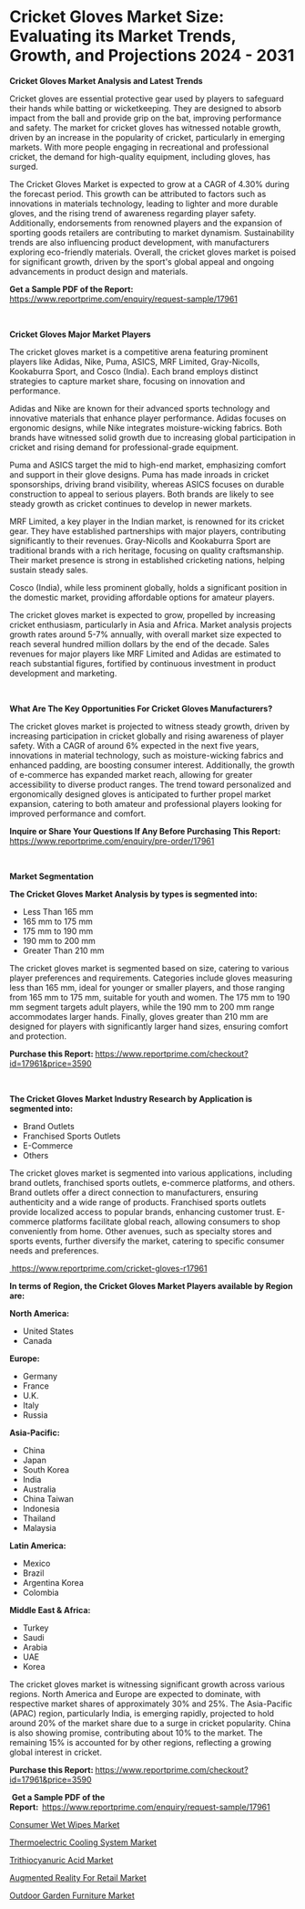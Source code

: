 <p><h1>Cricket Gloves Market Size: Evaluating its Market Trends, Growth, and Projections 2024 - 2031</h1></p><p><strong>Cricket Gloves Market Analysis and Latest Trends</strong></p>
<p><p>Cricket gloves are essential protective gear used by players to safeguard their hands while batting or wicketkeeping. They are designed to absorb impact from the ball and provide grip on the bat, improving performance and safety. The market for cricket gloves has witnessed notable growth, driven by an increase in the popularity of cricket, particularly in emerging markets. With more people engaging in recreational and professional cricket, the demand for high-quality equipment, including gloves, has surged.</p><p>The Cricket Gloves Market is expected to grow at a CAGR of 4.30% during the forecast period. This growth can be attributed to factors such as innovations in materials technology, leading to lighter and more durable gloves, and the rising trend of awareness regarding player safety. Additionally, endorsements from renowned players and the expansion of sporting goods retailers are contributing to market dynamism. Sustainability trends are also influencing product development, with manufacturers exploring eco-friendly materials. Overall, the cricket gloves market is poised for significant growth, driven by the sport's global appeal and ongoing advancements in product design and materials.</p></p>
<p><strong>Get a Sample PDF of the Report:&nbsp;</strong> <a href="https://www.reportprime.com/enquiry/request-sample/17961?utm_campaign=62&utm_medium=2&utm_source=Github&utm_content=ia&utm_term=20112024&utm_id=cricket-gloves">https://www.reportprime.com/enquiry/request-sample/17961</a></p>
<p>&nbsp;</p>
<p><strong>Cricket Gloves Major Market Players</strong></p>
<p><p>The cricket gloves market is a competitive arena featuring prominent players like Adidas, Nike, Puma, ASICS, MRF Limited, Gray-Nicolls, Kookaburra Sport, and Cosco (India). Each brand employs distinct strategies to capture market share, focusing on innovation and performance.</p><p>Adidas and Nike are known for their advanced sports technology and innovative materials that enhance player performance. Adidas focuses on ergonomic designs, while Nike integrates moisture-wicking fabrics. Both brands have witnessed solid growth due to increasing global participation in cricket and rising demand for professional-grade equipment.</p><p>Puma and ASICS target the mid to high-end market, emphasizing comfort and support in their glove designs. Puma has made inroads in cricket sponsorships, driving brand visibility, whereas ASICS focuses on durable construction to appeal to serious players. Both brands are likely to see steady growth as cricket continues to develop in newer markets.</p><p>MRF Limited, a key player in the Indian market, is renowned for its cricket gear. They have established partnerships with major players, contributing significantly to their revenues. Gray-Nicolls and Kookaburra Sport are traditional brands with a rich heritage, focusing on quality craftsmanship. Their market presence is strong in established cricketing nations, helping sustain steady sales.</p><p>Cosco (India), while less prominent globally, holds a significant position in the domestic market, providing affordable options for amateur players. </p><p>The cricket gloves market is expected to grow, propelled by increasing cricket enthusiasm, particularly in Asia and Africa. Market analysis projects growth rates around 5-7% annually, with overall market size expected to reach several hundred million dollars by the end of the decade. Sales revenues for major players like MRF Limited and Adidas are estimated to reach substantial figures, fortified by continuous investment in product development and marketing.</p></p>
<p>&nbsp;</p>
<p><strong>What Are The Key Opportunities For Cricket Gloves Manufacturers?</strong></p>
<p><p>The cricket gloves market is projected to witness steady growth, driven by increasing participation in cricket globally and rising awareness of player safety. With a CAGR of around 6% expected in the next five years, innovations in material technology, such as moisture-wicking fabrics and enhanced padding, are boosting consumer interest. Additionally, the growth of e-commerce has expanded market reach, allowing for greater accessibility to diverse product ranges. The trend toward personalized and ergonomically designed gloves is anticipated to further propel market expansion, catering to both amateur and professional players looking for improved performance and comfort.</p></p>
<p><strong>Inquire or Share Your Questions If Any Before Purchasing This Report:</strong> <a href="https://www.reportprime.com/enquiry/pre-order/17961?utm_campaign=62&utm_medium=2&utm_source=Github&utm_content=ia&utm_term=20112024&utm_id=cricket-gloves">https://www.reportprime.com/enquiry/pre-order/17961</a></p>
<p>&nbsp;</p>
<p><strong>Market Segmentation</strong></p>
<p><strong>The Cricket Gloves Market Analysis by types is segmented into:</strong></p>
<p><ul><li>Less Than 165 mm</li><li>165 mm to 175 mm</li><li>175 mm to 190 mm</li><li>190 mm to 200 mm</li><li>Greater Than 210 mm</li></ul></p>
<p><p>The cricket gloves market is segmented based on size, catering to various player preferences and requirements. Categories include gloves measuring less than 165 mm, ideal for younger or smaller players, and those ranging from 165 mm to 175 mm, suitable for youth and women. The 175 mm to 190 mm segment targets adult players, while the 190 mm to 200 mm range accommodates larger hands. Finally, gloves greater than 210 mm are designed for players with significantly larger hand sizes, ensuring comfort and protection.</p></p>
<p><strong>Purchase this Report:&nbsp;</strong><a href="https://www.reportprime.com/checkout?id=17961&price=3590&utm_campaign=62&utm_medium=2&utm_source=Github&utm_content=ia&utm_term=20112024&utm_id=cricket-gloves">https://www.reportprime.com/checkout?id=17961&price=3590</a></p>
<p>&nbsp;</p>
<p><strong>The Cricket Gloves Market Industry Research by Application is segmented into:</strong></p>
<p><ul><li>Brand Outlets</li><li>Franchised Sports Outlets</li><li>E-Commerce</li><li>Others</li></ul></p>
<p><p>The cricket gloves market is segmented into various applications, including brand outlets, franchised sports outlets, e-commerce platforms, and others. Brand outlets offer a direct connection to manufacturers, ensuring authenticity and a wide range of products. Franchised sports outlets provide localized access to popular brands, enhancing customer trust. E-commerce platforms facilitate global reach, allowing consumers to shop conveniently from home. Other avenues, such as specialty stores and sports events, further diversify the market, catering to specific consumer needs and preferences.</p></p>
<p><a href="https://www.reportprime.com/cricket-gloves-r17961?utm_campaign=62&utm_medium=2&utm_source=Github&utm_content=ia&utm_term=20112024&utm_id=cricket-gloves">&nbsp;https://www.reportprime.com/cricket-gloves-r17961</a></p>
<p><strong>In terms of Region, the Cricket Gloves Market Players available by Region are:</strong></p>
<p>
    <p> <strong> North America: </strong>
        <ul>
            <li>United States</li>
            <li>Canada</li>
        </ul>
        </p> 
    <p> <strong> Europe: </strong>
        <ul>
            <li>Germany</li>
            <li>France</li>
            <li>U.K.</li>
            <li>Italy</li>
            <li>Russia</li>
        </ul>
        </p> 
    <p> <strong> Asia-Pacific: </strong>
        <ul>
            <li>China</li>
            <li>Japan</li>
            <li>South Korea</li>
            <li>India</li>
            <li>Australia</li>
            <li>China Taiwan</li>
            <li>Indonesia</li>
            <li>Thailand</li>
            <li>Malaysia</li>
        </ul>
        </p> 
    <p> <strong> Latin America: </strong>
        <ul>
            <li>Mexico</li>
            <li>Brazil</li>
            <li>Argentina Korea</li>
            <li>Colombia</li>
        </ul>
        </p> 
    <p> <strong> Middle East & Africa: </strong>
        <ul>
            <li>Turkey</li>
            <li>Saudi</li>
            <li>Arabia</li>
            <li>UAE</li>
            <li>Korea</li>
        </ul>
    </p>
    </p>
<p><p>The cricket gloves market is witnessing significant growth across various regions. North America and Europe are expected to dominate, with respective market shares of approximately 30% and 25%. The Asia-Pacific (APAC) region, particularly India, is emerging rapidly, projected to hold around 20% of the market share due to a surge in cricket popularity. China is also showing promise, contributing about 10% to the market. The remaining 15% is accounted for by other regions, reflecting a growing global interest in cricket.</p></p>
<p><strong>Purchase this Report: </strong><a href="https://www.reportprime.com/checkout?id=17961&price=3590&utm_campaign=62&utm_medium=2&utm_source=Github&utm_content=ia&utm_term=20112024&utm_id=cricket-gloves">https://www.reportprime.com/checkout?id=17961&price=3590</a></p>
<p>&nbsp;<strong>Get a Sample PDF of the Report:&nbsp;&nbsp;</strong><a href="https://www.reportprime.com/enquiry/request-sample/17961?utm_campaign=62&utm_medium=2&utm_source=Github&utm_content=ia&utm_term=20112024&utm_id=cricket-gloves">https://www.reportprime.com/enquiry/request-sample/17961</a></p>
<p><strong></strong></p>
<p><p><a href="https://github.com/WashimHussain441/Market-Research-Report-List-1/blob/main/consumer-wet-wipes-market.md?utm_campaign=62&utm_medium=2&utm_source=Github&utm_content=ia&utm_term=20112024&utm_id=cricket-gloves">Consumer Wet Wipes Market</a></p><p><a href="https://www.linkedin.com/pulse/investment-opportunities-thermoelectric-cooling-system-njxaf?utm_campaign=62&utm_medium=2&utm_source=Github&utm_content=ia&utm_term=20112024&utm_id=cricket-gloves">Thermoelectric Cooling System Market</a></p><p><a href="https://www.linkedin.com/pulse/booming-trithiocyanuric-acid-market-sector-analysis-growth-zzwye?utm_campaign=62&utm_medium=2&utm_source=Github&utm_content=ia&utm_term=20112024&utm_id=cricket-gloves">Trithiocyanuric Acid Market</a></p><p><a href="https://issuu.com/reportprime-2/docs/augmented-reality-for-retail-market_a9875171beb4a9?utm_campaign=62&utm_medium=2&utm_source=Github&utm_content=ia&utm_term=20112024&utm_id=cricket-gloves">Augmented Reality For Retail Market</a></p><p><a href="https://github.com/SanjidaMahmud54/Market-Research-Report-List-1/blob/main/outdoor-garden-furniture-market.md?utm_campaign=62&utm_medium=2&utm_source=Github&utm_content=ia&utm_term=20112024&utm_id=cricket-gloves">Outdoor Garden Furniture Market</a></p></p>